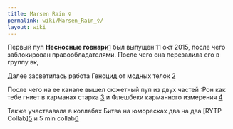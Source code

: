 ```yaml
---
title: Marsen Rain ♀
permalink: wiki/Marsen_Rain_♀/
layout: wiki
---
```


Первый пуп **Несносные
говнари**[1](https://www.youtube.com/watch?v=CC0FtzWBBmk) был выпущен 11
окт 2015, после чего заблокирован правообладателями. После чего она
перезалила его в группу вк,

Далее засветилась работа Геноцид от модных телок
[2](https://www.youtube.com/watch?v=SQLZLSe5Xrc&t)

После чего на ее канале вышел сюжетный пуп из двух частей :Рон как тебе
гниет в карманах старка
[3](https://www.youtube.com/watch?v=DhDIDEKoeT8&t) и Флешбеки карманного
измерения [4](https://www.youtube.com/watch?v=JQcTAFku8dE)

Также участвавала в коллабах Битва на юморесках два на два \[RYTP
Collab\][5](https://www.youtube.com/watch?v=NBLPz8HU9-w) и 5 min
collab[6](https://www.youtube.com/watch?v=l4ddzevXZJ8)
